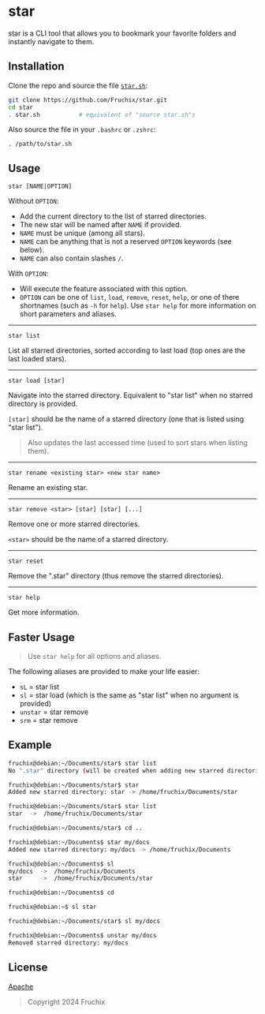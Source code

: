 # star

star is a CLI tool that allows you to bookmark your favorite folders and instantly navigate to them.

## Installation

Clone the repo and source the file [`star.sh`](./star.sh):
```bash
git clone https://github.com/Fruchix/star.git
cd star
. star.sh           # equivalent of "source star.sh"s
```

Also source the file in your `.bashrc` or `.zshrc`:
```
. /path/to/star.sh
```

## Usage

```
star [NAME|OPTION]
```
Without `OPTION`:
- Add the current directory to the list of starred directories.
- The new star will be named after `NAME` if provided.
- `NAME` must be unique (among all stars).
- `NAME` can be anything that is not a reserved `OPTION` keywords (see below).
- `NAME` can also contain slashes `/`.

With `OPTION`:
- Will execute the feature associated with this option.
- `OPTION` can be one of `list`, `load`, `remove`, `reset`, `help`, or one of there shortnames (such as `-h` for `help`). Use `star help` for more information on short parameters and aliases.


---
```
star list
```
List all starred directories, sorted according to last load (top ones are the last loaded stars).

---
```
star load [star]
```
Navigate into the starred directory.
Equivalent to "star list" when no starred directory is provided.

`[star]` should be the name of a starred directory (one that is listed using "star list").

> Also updates the last accessed time (used to sort stars when listing them).
---
```
star rename <existing star> <new star name>
```
Rename an existing star.

---
```
star remove <star> [star] [star] [...]
```
Remove one or more starred directories.

`<star>` should be the name of a starred directory.

---
```
star reset
```
Remove the ".star" directory (thus remove the starred directories).

---
```
star help
```
Get more information.

## Faster Usage

> Use `star help` for all options and aliases.

The following aliases are provided to make your life easier:
- `sL` = star list
- `sl` = star load (which is the same as "star list" when no argument is provided)
- `unstar` = star remove
- `srm` = star remove

## Example

```bash
fruchix@debian:~/Documents/star$ star list
No ".star" directory (will be created when adding new starred directories).

fruchix@debian:~/Documents/star$ star
Added new starred directory: star -> /home/fruchix/Documents/star

fruchix@debian:~/Documents/star$ star list
star  ->  /home/fruchix/Documents/star

fruchix@debian:~/Documents/star$ cd ..

fruchix@debian:~/Documents$ star my/docs
Added new starred directory: my/docs -> /home/fruchix/Documents

fruchix@debian:~/Documents$ sl
my/docs  ->  /home/fruchix/Documents
star     ->  /home/fruchix/Documents/star

fruchix@debian:~/Documents$ cd

fruchix@debian:~$ sl star

fruchix@debian:~/Documents/star$ sl my/docs

fruchix@debian:~/Documents$ unstar my/docs
Removed starred directory: my/docs
```

## License

[Apache](./LICENSE)  
> Copyright 2024 Fruchix
